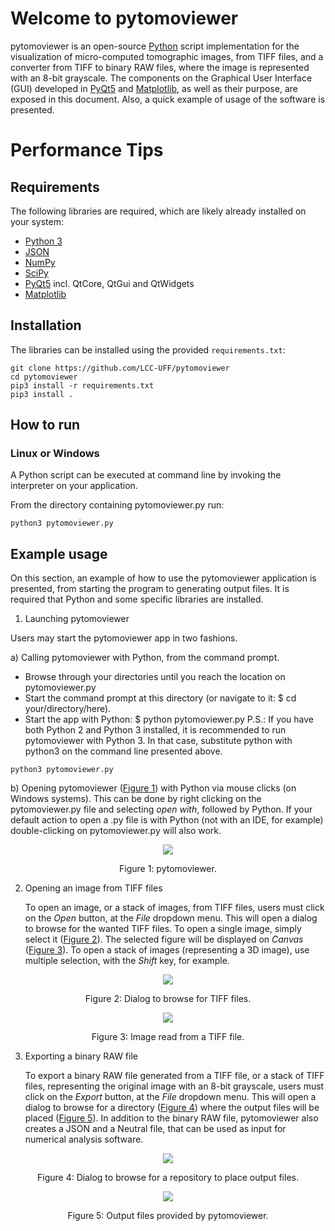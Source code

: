 # Welcome to pytomoviewer

pytomoviewer is an open-source [Python](https://www.python.org/) script implementation for the visualization of micro-computed tomographic images, from TIFF files, and a converter from TIFF to binary RAW files, where the image is represented with an 8-bit grayscale. The components on the Graphical User Interface (GUI) developed in [PyQt5](https://www.riverbankcomputing.com/software/pyqt/) and [Matplotlib](https://matplotlib.org/), as well as their purpose, are exposed in this document. Also, a quick example of usage of the software is presented.

# Performance Tips



## Requirements

The following libraries are required, which are likely already installed on your system:
+ [Python 3](https://www.python.org/)
+ [JSON](https://docs.python.org/3/library/json.html)
+ [NumPy](https://numpy.org/)
+ [SciPy](https://www.scipy.org/)
+ [PyQt5](https://www.riverbankcomputing.com/software/pyqt/) incl. QtCore, QtGui and QtWidgets
+ [Matplotlib](https://matplotlib.org/)


## Installation

The libraries can be installed using the provided ``requirements.txt``:

```
git clone https://github.com/LCC-UFF/pytomoviewer
cd pytomoviewer
pip3 install -r requirements.txt
pip3 install .
```

## How to run

### Linux or Windows

A Python script can be executed at command line by invoking the interpreter on your application.

From the directory containing pytomoviewer.py run: 

```
python3 pytomoviewer.py
```

## Example usage

On this section, an example of how to use the pytomoviewer application is presented, from starting the program to generating output files. It is required that Python and some specific libraries are installed.

1. Launching pytomoviewer

Users may start the pytomoviewer app in two fashions.

a) Calling pytomoviewer with Python, from the command prompt.
+ Browse through your directories until you reach the location on pytomoviewer.py
+ Start the command prompt at this directory (or navigate to it: $ cd your/directory/here).
+ Start the app with Python: $ python pytomoviewer.py
P.S.: If you have both Python 2 and Python 3 installed, it is recommended to run pytomoviewer with Python 3. In that case, substitute python with python3 on the command line presented above.

```
python3 pytomoviewer.py
```


b) Opening pytomoviewer (<a href="#figure1">Figure 1</a>) with Python via mouse clicks (on Windows systems). This can be done by right clicking on the pytomoviewer.py file and selecting *open with*, followed by Python. If your default action to open a .py file is with Python (not with an IDE, for example) double-clicking on pytomoviewer.py will also work.


<a name="figure1"><div id="figure1"></div></a>
<p align="center">
  <img src="../screenshots/afterpromptcall.png">
</p>
<p align="center">Figure 1: pytomoviewer.</p>

2. Opening an image from TIFF files

	To open an image, or a stack of images, from TIFF files, users must click on the *Open* button, at the *File* dropdown menu. This will open a dialog to browse for the wanted TIFF files. To open a single image, simply select it (<a href="#figure2">Figure 2</a>). The selected figure will be displayed on *Canvas* (<a href="#figure3">Figure 3</a>). To open a stack of images (representing a 3D image), use multiple selection, with the *Shift* key, for example.

<a name="figure2"><div id="figure2"></div></a>
<p align="center">
  <img src="../screenshots/open.png">
</p>
<p align="center">Figure 2: Dialog to browse for TIFF files.</p>

<a name="figure3"><div id="figure3"></div></a>
<p align="center">
  <img src="../screenshots/afteropen.png">
</p>
<p align="center">Figure 3: Image read from a TIFF file.</p>

3. Exporting a binary RAW file

	To export a binary RAW file generated from a TIFF file, or a stack of TIFF files, representing the original image with an 8-bit grayscale, users must click on the *Export* button, at the *File* dropdown menu. This will open a dialog to browse for a directory (<a href="#figure4">Figure 4</a>) where the output files will be placed (<a href="#figure5">Figure 5</a>). In addition to the binary RAW file, pytomoviewer also creates a JSON and a Neutral file, that can be used as input for numerical analysis software.

<a name="figure4"><div id="figure4"></div></a>
<p align="center">
  <img src="../screenshots/export.png">
</p>
<p align="center">Figure 4: Dialog to browse for a repository to place output files.</p>

<a name="figure5"><div id="figure5"></div></a>
<p align="center">
  <img src="../screenshots/afterexport.png">
</p>
<p align="center">Figure 5: Output files provided by pytomoviewer.</p>